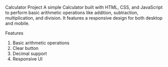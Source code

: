 Calculator Project
A simple Calculator built with HTML, CSS, and JavaScript to perform basic arithmetic operations like addition, subtraction, multiplication, and division. It features a responsive design for both desktop and mobile.

Features
1) Basic arithmetic operations
2) Clear button
3) Decimal support
4) Responsive UI
